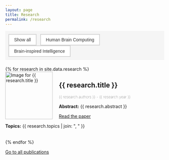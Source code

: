 ```yaml
---
layout: page
title: Research
permalink: /research
---
```


<style>
    #filter-bar {
        background-color: #f5f5f5; /* Light gray background */
        padding: 10px;
        text-align: left;
        margin-bottom: 20px; /* Adds space below the filter bar */
    }

    .filter-btn {
        background-color: #ffffff; /* White background for buttons */
        border: 2px solid #d0d0d0; /* Light gray border */
        color: #333; /* Dark gray text */
        padding: 8px 16px;
        margin-right: 8px;
        cursor: pointer;
        font-size: 14px;
    }

    .filter-btn:hover {
        background-color: #e0e0e0; /* Slightly darker background on hover */
    }

    .filter-btn:active {
        background-color: #cacaca; /* Even darker for the active state */
    }

    .research-entry {
        margin-bottom: 20px;
        overflow: auto;  /* Ensures the container wraps around floated images */
        clear: both; /* Clears the float, necessary if the previous element is floated */
    }

    .research-entry img {
        max-width: 150px;  /* Adjust size as necessary */
        height: auto;
        float: left;
        margin-right: 20px;
    }
    .authors, .year {
        font-size: 12px; /* Smaller font size */
        font-weight: lighter; /* Less bold than the default */
    }

    .year {
        font-weight: lighter; /* Even lighter font weight for the year */
    }
</style>

<div id="filter-bar">
  <button class="filter-btn" onclick="filterResearch('all')">Show all</button>
  <button class="filter-btn" onclick="filterResearch('Human Brain Computing')">Human Brain Computing</button>
  <button class="filter-btn" onclick="filterResearch('Brain-inspired Intelligence')">Brain-inspired Intelligence</button>
  <!-- add other buttons for more topics -->
</div>

<div class="research-container">
  {% for research in site.data.research %}
    <div class="research-entry" data-topics="{{ research.topics | join: ', ' }}">
        <img src="{{ research.image }}" alt="Image for {{ research.title }}" style="float: left; margin-right: 20px; width: 150px; height: auto;">
        <h2>{{ research.title }}</h2>
        <p class="authors">{{ research.authors }} - <span class="year">{{ research.year }}</span></p>
        <p><strong>Abstract:</strong> {{ research.abstract }}</p>
        <a href="{{ research.link }}">Read the paper</a>
        <p><strong>Topics:</strong> {{ research.topics | join: ", " }}</p>
    </div>
    <div style="clear: both;"></div>
  {% endfor %}
</div>


<script>
document.addEventListener('DOMContentLoaded', function() {
    function filterResearch(topic) {
      document.querySelectorAll('.research-entry').forEach(entry => {
        const topics = entry.dataset.topics.split(', ');
        entry.style.display = (topic === 'all' || topics.includes(topic)) ? 'block' : 'none';
      });
    }
    window.filterResearch = filterResearch;  // Expose to global scope for inline onclick handlers
});
</script>

[Go to all publications](/publications/table/)